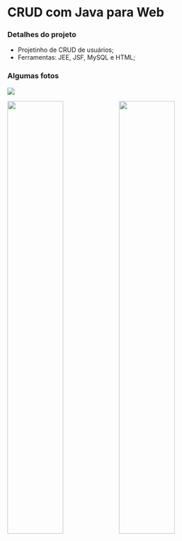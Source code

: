 # CRUD com Java para Web

### Detalhes do projeto
* Projetinho de CRUD de usuários;
* Ferramentas: JEE, JSF, MySQL e HTML;

### Algumas fotos

<img src="https://user-images.githubusercontent.com/20648428/49778678-0700bf80-fce5-11e8-9665-b6e83ac971b2.png">

<img src="https://user-images.githubusercontent.com/20648428/49778676-0700bf80-fce5-11e8-842a-8a5eb4ef62cd.png" width="50%"><img src="https://user-images.githubusercontent.com/20648428/49778677-0700bf80-fce5-11e8-8954-ed269c30d2e7.png" width="50%">

